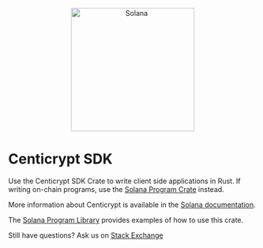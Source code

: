 <p align="center">
  <a href="https://solana.com">
    <img alt="Solana" src="https://i.imgur.com/IKyzQ6T.png" width="250" />
  </a>
</p>

# Centicrypt SDK

Use the Centicrypt SDK Crate to write client side applications in Rust.  If writing on-chain programs, use the [Solana Program Crate](https://crates.io/crates/solana-program) instead.

More information about Centicrypt is available in the [Solana documentation](https://solana.com/docs).

The [Solana Program Library](https://github.com/solana-labs/solana-program-library) provides examples of how to use this crate.

Still have questions?  Ask us on [Stack Exchange](https://sola.na/sse)
